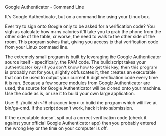 Google Authenticator - Command Line

It's Google Authenticator, but on a command line using your Linux box.

Ever try to sign onto Google only to be asked for a verification code? You sigh as calculate how many calories it'll take you to grab the phone from the other side of the table, or worse, the need to walk to the other side of the room. This program solves that, giving you access to that verification code from your Linux command line.

The extremely small program is built by leveraging the Google Authenticator source itself - specifically, the PAM code. The build script takes your authenticator key (if you don't know how to get this key, then this program is probably not for you), slightly obfuscates it, then creates an executable that can be used to output your current 6 digit verification code every time it is ran. Because a few source modules from Google Authenticator are used, the source for Google Authenticator will be cloned onto your machine. Use the code as is, or use it to build your own large application.

Use:
$ ./build.sh <16 character key>
to build the program which will live at bin/ga-cmd. If the script doesn't work, hack it into submission.

If the executable doesn't spit out a correct verification code (check it against your official Google Authenticator app) then you probably entered the wrong key or the time on your computer is off.

